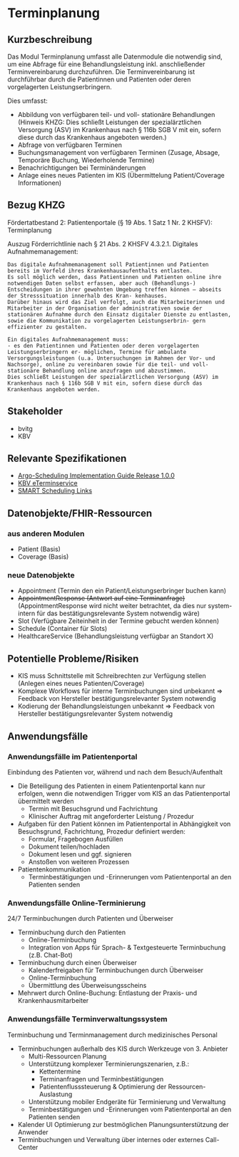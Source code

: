 # Terminplanung

## Kurzbeschreibung
Das Modul Terminplanung umfasst alle Datenmodule die notwendig sind, um eine Abfrage für eine Behandlungsleistung inkl. anschließender Terminvereinbarung durchzuführen. Die Terminvereinbarung ist durchführbar durch die Patientinnen und Patienten oder deren vorgelagerten Leistungserbringern.

Dies umfasst:

- Abbildung von verfügbaren teil- und voll- stationäre Behandlungen (Hinweis KHZG: Dies schließt Leistungen der spezialärztlichen Versorgung (ASV) im Krankenhaus nach § 116b SGB V mit ein, sofern diese durch das Krankenhaus angeboten werden.)
- Abfrage von verfügbaren Terminen
- Buchungsmanagement von verfügbaren Terminen (Zusage, Absage, Temporäre Buchung, Wiederholende Termine)
- Benachrichtigungen bei Terminänderungen
- Anlage eines neues Patienten im KIS (Übermittelung Patient/Coverage Informationen)

## Bezug KHZG
Fördertatbestand 2: Patientenportale (§ 19 Abs. 1 Satz 1 Nr. 2 KHSFV): Terminplanung

Auszug Förderrichtlinie nach § 21 Abs. 2 KHSFV 4.3.2.1. Digitales Aufnahmemanagement:

```
Das digitale Aufnahmemanagement soll Patientinnen und Patienten bereits im Vorfeld ihres Krankenhausaufenthalts entlasten. 
Es soll möglich werden, dass Patientinnen und Patienten online ihre notwendigen Daten selbst erfassen, aber auch (Behandlungs-) Entscheidungen in ihrer gewohnten Umgebung treffen können – abseits der Stresssituation innerhalb des Kran- kenhauses. 
Darüber hinaus wird das Ziel verfolgt, auch die Mitarbeiterinnen und Mitarbeiter in der Organisation der administrativen sowie der stationären Aufnahme durch den Einsatz digitaler Dienste zu entlasten, sowie die Kommunikation zu vorgelagerten Leistungserbrin- gern effizienter zu gestalten.
```

```
Ein digitales Aufnahmemanagement muss:
- es den Patientinnen und Patienten oder deren vorgelagerten Leistungserbringern er- möglichen, Termine für ambulante Versorgungsleistungen (u.a. Untersuchungen im Rahmen der Vor- und Nachsorge), online zu vereinbaren sowie für die teil- und voll- stationäre Behandlung online anzufragen und abzustimmen. 
Dies schließt Leistungen der spezialärztlichen Versorgung (ASV) im Krankenhaus nach § 116b SGB V mit ein, sofern diese durch das Krankenhaus angeboten werden.
```

## Stakeholder

* bvitg 
* KBV

## Relevante Spezifikationen
- [Argo-Scheduling Implementation Guide Release 1.0.0](https://fhir.org/guides/argonaut/scheduling/index.html)
- [KBV eTerminservice](https://simplifier.net/eterminservice)
- [SMART Scheduling Links](https://github.com/smart-on-fhir/smart-scheduling-links)

## Datenobjekte/FHIR-Ressourcen
### aus anderen Modulen

* Patient (Basis)
* Coverage (Basis)

### neue Datenobjekte

* Appointment (Termin den ein Patient/Leistungserbringer buchen kann)
* ~~AppointmentResponse (Antwort auf eine Terminanfrage)~~ (AppointmentResponse wird nicht weiter betrachtet, da dies nur system-intern für das bestätigungsrelevante System notwendig wäre)
* Slot (Verfügbare Zeiteinheit in der Termine gebucht werden können)
* Schedule (Container für Slots)
* HealthcareService (Behandlungsleistung verfügbar an Standort X)


## Potentielle Probleme/Risiken
* KIS muss Schnittstelle mit Schreibrechten zur Verfügung stellen (Anlegen eines neues Patienten/Coverage)
* Komplexe Workflows für interne Terminbuchungen sind unbekannt => Feedback von Hersteller bestätigungsrelevanter System notwendig
* Kodierung der Behandlungsleistungen unbekannt => Feedback von Hersteller bestätigungsrelevanter System notwendig

## Anwendungsfälle

### Anwendungsfälle im Patientenportal

Einbindung des Patienten vor, während und nach dem Besuch/Aufenthalt
* Die Beteiligung des Patienten in einem Patientenportal kann nur erfolgen, wenn die notwendigen Trigger vom KIS an das
Patientenportal übermittelt werden
  * Termin mit Besuchsgrund und Fachrichtung
  * Klinischer Auftrag mit angeforderter Leistung / Prozedur
* Aufgaben für den Patient können im Patientenportal in Abhängigkeit von Besuchsgrund, Fachrichtung, Prozedur definiert
werden:
  * Formular, Fragebogen Ausfüllen
  * Dokument teilen/hochladen
  * Dokument lesen und ggf. signieren
  * Anstoßen von weiteren Prozessen
* Patientenkommunikation
  * Terminbestätigungen und -Erinnerungen vom Patientenportal an den Patienten senden

### Anwendungsfälle Online-Terminierung

24/7 Terminbuchungen durch Patienten und Überweiser
* Terminbuchung durch den Patienten
  * Online-Terminbuchung
  * Integration von Apps für Sprach- & Textgesteuerte Terminbuchung (z.B. Chat-Bot)
* Terminbuchung durch einen Überweiser
  * Kalenderfreigaben für Terminbuchungen durch Überweiser
  * Online-Terminbuchung
  * Übermittlung des Überweisungsscheins
* Mehrwert durch Online-Buchung: Entlastung der Praxis- und Krankenhausmitarbeiter

### Anwendungsfälle Terminverwaltungssystem

Terminbuchung und Terminmanagement durch medizinisches Personal
* Terminbuchungen außerhalb des KIS durch Werkzeuge von 3. Anbieter
  * Multi-Ressourcen Planung
  * Unterstützung komplexer Terminierungszenarien, z.B.:
     * Kettentermine
     * Terminanfragen und Terminbestätigungen
     * Patientenflusssteuerung & Optimierung der Ressourcen-Auslastung
  * Unterstützung mobiler Endgeräte für Terminierung und Verwaltung
  * Terminbestätigungen und -Erinnerungen vom Patientenportal an den Patienten senden
* Kalender UI Optimierung zur bestmöglichen Planungsunterstützung der Anwender
* Terminbuchungen und Verwaltung über internes oder externes Call-Center

